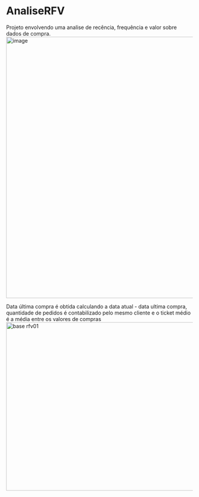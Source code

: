 # AnaliseRFV

Projeto envolvendo uma analise de recência, frequência e valor sobre dados de compra. 
<img width="537" height="706" alt="image" src="https://github.com/user-attachments/assets/5ec8368b-24bf-46c0-8379-d79c60092f8b" />

Data última compra é obtida calculando a data atual - data ultima compra, quantidade de pedidos é contabilizado pelo mesmo cliente e o ticket médio é a média entre os valores de compras
<img width="1618" height="455" alt="base rfv01" src="https://github.com/user-attachments/assets/9386a2f3-9892-420f-8e83-e73604e4c62c" />
